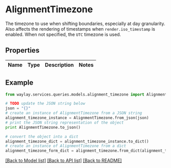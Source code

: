 # AlignmentTimezone

 The timezone to use when shifting boundaries, especially at day granularity. Also affects the rendering of timestamps when `render.iso_timestamp` is enabled.  When not specified, the `UTC` timezone is used. 

## Properties

Name | Type | Description | Notes
------------ | ------------- | ------------- | -------------

## Example

```python
from waylay.services.queries.models.alignment_timezone import AlignmentTimezone

# TODO update the JSON string below
json = "{}"
# create an instance of AlignmentTimezone from a JSON string
alignment_timezone_instance = AlignmentTimezone.from_json(json)
# print the JSON string representation of the object
print AlignmentTimezone.to_json()

# convert the object into a dict
alignment_timezone_dict = alignment_timezone_instance.to_dict()
# create an instance of AlignmentTimezone from a dict
alignment_timezone_form_dict = alignment_timezone.from_dict(alignment_timezone_dict)
```
[[Back to Model list]](../README.md#documentation-for-models) [[Back to API list]](../README.md#documentation-for-api-endpoints) [[Back to README]](../README.md)


